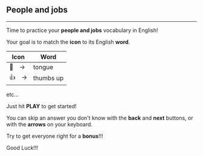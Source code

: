 ## People and jobs

---

Time to practice your **people and jobs** vocabulary in English!

Your goal is to match the **icon** to its English **word**.

| Icon | Word | 
| ---- | ---- |
| 👅　->  | tongue |
| 👍　->  | thumbs up | 

etc...

Just hit **PLAY** to get started!

You can skip an answer you don't know with the **back** and **next** buttons, or with the **arrows** on your keyboard.

Try to get everyone right for a **bonus**!!!

Good Luck!!!
